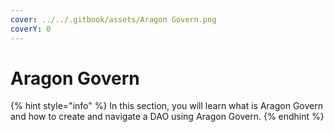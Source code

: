 ```yaml
---
cover: ../../.gitbook/assets/Aragon Govern.png
coverY: 0
---
```


# Aragon Govern

{% hint style="info" %}
In this section, you will learn what is Aragon Govern and how to create and navigate a DAO using Aragon Govern.
{% endhint %}
